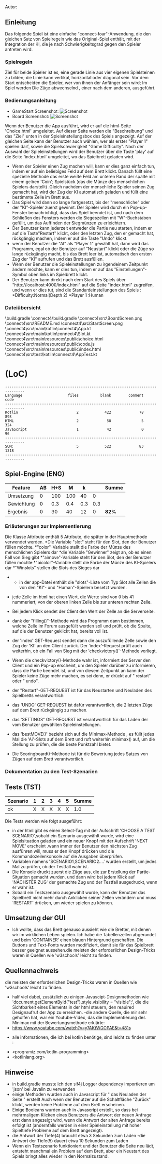 # <CONNECT FOUR> 
Autor: <Youssef> <Mellouli>



## Einleitung
Das folgende Spiel ist eine einfache "connect-four"-Anwendung, die den gleichen Satz von Spielregeln wie das Original-Spiel enthält, mit der Integration der KI, die je nach Schwierigkeitsgrad gegen den Spieler antreten wird.
### Spielregeln
Ziel für beide Spieler ist es, eine gerade Linie aus vier eigenen Spielsteinen zu bilden; die Linie kann vertikal, horizontal oder diagonal sein. Vor dem Start entscheiden die Spieler, wer von ihnen der Anfänger sein wird; Im Spiel werden Die Züge abwechselnd , einer nach dem anderen, ausgeführt.
### Bedienungsanleitung
- GameStart Screenshot: ![Screenshot](StartScreen.png)
- Board Screenshot: ![Screenshot](BoardScreen.png)

Wenn der Benutzer die App ausführt, wird er auf die html-Seite 'Choice.html' umgeleitet. Auf dieser Seite werden die "Beschreibung" und das "Ziel" unten in der Spieleinstellungsbox des Spiels angezeigt.
Auf der gleichen Seite kann der Benutzer auch wählen, wer als erster "Player 1" spielen darf, sowie die Spielschwierigkeit
"Game Difficulty".
Nach der Auswahl der Spieleinstellungen wird der Benutzer über die Taste 'play' auf die Seite 'index.html' umgeleitet, wo das Spielbrett geladen wird.
- Wenn der Spieler einen Zug machen will, kann er dies ganz einfach tun, indem er auf ein beliebiges Feld auf dem Brett klickt. Danach füllt eine spezielle Methode das erste weiße Feld am unteren Rand der spalte mit einem gelben 'Coin'; Spielstück (das die Münze des menschlichen Spielers darstellt) .Gleich nachdem der menschliche Spieler seinen Zug gemacht hat, wird der Zug der KI automatisch geladen und füllt eine bestimmte Zelle im Brett aus.
- Das Spiel wird dann so lange fortgesetzt, bis der "menschliche" oder der "KI"-Spieler zuerst gewinnt.
Der Spieler wird durch ein Pop-up-Fenster benachrichtigt, dass das Spiel beendet ist, und nach dem Schließen des Fensters werden die Siegeszellen mit "W"-Buchstaben gefüllt, um das Auffinden der Siegmünzen zu erleichtern.  
- Der Benutzer kann jederzeit entweder die Partie neu starten, indem er auf die Taste"Restart" klickt, oder den letzten Zug, den er gemacht hat, rückgängig machen, indem er auf die Taste "Undo" klickt.
- wenn der Benutzer die "AI" als "Player 1" gewählt hat, dann wird das Programm, egal ob der Benutzer auf "Neustart" klickt oder die Züge so lange rückgängig macht, bis das Brett leer ist, automatisch den ersten Zug der "KI" aufrufen und das Brett ausfüllen.
- Wenn der Benutzer die Spieleinstellungen zu irgendeinem Zeitpunkt ändern möchte, kann er dies tun, indem er auf das "Einstellungen"-Symbol oben links im Spielbrett  klickt.
- Der Benutzer kann direkt nach dem Start des Spiels über "http://localhost:4000/index.html" auf die Seite "index.html" zugreifen, und wenn er dies tut, sind die Standardeinstellungen des Spiels :  
*Difficulty:Normal(Depth 2)
*Player 1 :Human

### Dateiübersicht
\build.gradle
\connect4\build.gradle
\connect4\src\BoardScreen.png
\connect4\src\README.md
\connect4\src\StartScreen.png
\connect4\src\main\kotlin\connect4\App.kt
\connect4\src\main\kotlin\connect4\Slot.kt
\connect4\src\main\resources\public\choice.html
\connect4\src\main\resources\public\code.js
\connect4\src\main\resources\public\index.html
\connect4\src\test\kotlin\connect4\AppTest.kt


# (LoC)
~~~
-------------------------------------------------------------------------------
Language                     files          blank        comment           code
-------------------------------------------------------------------------------
Kotlin                           2            422             78            898
HTML                             2             58              5            324
JavaScript                       1             42              0             96
-------------------------------------------------------------------------------
SUM:                             5            522             83           1318
-------------------------------------------------------------------------------
~~~
## Spiel-Engine (ENG)

Feature    | AB  | H+S | M  | k   | | Summe
-----------|-----|-----|-----|-----|------|----
Umsetzung  | 0 | 100 | 100 |   40 | 0 |
Gewichtung | 0 | 0.3 | 0.4 | 0.3 |  0.3 | 
Ergebnis   |  0 |  30 |  40 |   12 |   0 | **82%**

### Erläuterungen zur Implementierung
Die Klasse Attribute enthält 5 Attribute, die später in der Hauptmethode verwendet werden.
*Die Variable "slot" steht für den Slot, den der Benutzer füllen möchte.
*"color"-Variable stellt die Farbe der Münze des menschlichen Spielers dar 
*die Variable "Gewinner" zeigt an, ob es einen Fall von Sieg gibt 
*"aimove"-Variable steht für den Slot, den der Benutzer füllen möchte
*"aicolor"-Variable stellt die Farbe der Münze des KI-Spielers dar
*"Winslots" stellen die Slots des Sieges dar 
- - in der app-Datei enthält die "slots"-Liste vom Typ Slot alle Zellen
die von den "KI"- und "Human"-Spielern besetzt wurden.
- jede Zelle im html hat einen Wert, die Werte sind von 0 bis 41 nummeriert, von der oberen linken Zelle bis zur unteren rechten Zelle.
- Bei jedem Klick sendet der Client den Wert der Zelle an die Serverseite.
- dank der "filling()"-Methode wird das Programm dann bestimmen, welche Zelle im Forum ausgefüllt werden soll und prüft, ob die Spalte, auf die der Benutzer geklickt hat, bereits voll ist.
- der 'index' GET-Request sendet dann die auszufüllende Zelle sowie den Zug der 'KI' an den Client zurück. Der 'index'-Request prüft auch weiterhin, ob ein Fall von Sieg mit der 'checkvictory()'-Methode vorliegt. 
- Wenn die checkvictory()-Methode wahr ist, informiert der Server den Client und ein Pop-up erscheint, um den Spieler darüber zu informieren, dass die Partie beendet ist, und von diesem Zeitpunkt an kann der Spieler keine Züge mehr machen, es sei denn, er drückt auf " restart" oder " undo". 



- der "Restart"-GET-REQUEST ist für das Neustarten und Neuladen des Spielbretts verantwortlich 
- das 'UNDO' GET-REQUEST ist dafür verantwortlich, die 2 letzten Züge auf dem Brett rückgängig zu machen.
- das''SETTINGS" GET-REQUEST ist verantwortlich für das Laden der vom Benutzer gewählten Spieleinstellungen.
- das''bestMOVE()' bezieht sich auf die Minimax-Methode , es füllt jedes Mal die 'Ai'-Slots auf dem Brett und ruft weiterhin minimax() auf, um die Stellung zu prüfen, die die beste Punktzahl bietet.
- Die Scoringboard()-Methode ist für die Bewertung jedes Satzes von Zügen auf dem Brett verantwortlich.  
### Dokumentation zu den Test-Szenarien
## Tests (TST)

Szenario |  1  |  2  |  3  |  4  |  5  | Summe
---------|-----|-----|-----|-----|-----|-------
ok       |  X  |  X  |  X  |  X  |  X  | 1.0

Die Tests werden wie folgt ausgeführt:
- in der html gibt es einen Select-Tag mit der Aufschrift 'CHOOSE A TEST SCENARIO',sobald ein Szenario ausgewählt wurde, wird eine Spielsituation geladen und ein neuer Knopf mit der Aufschrift 'NEXT MOVE' erscheint .wann immer der Benutzer den nächsten Zug ausführen will, muss er den Knopf drücken und die Kommandozeilenkonsole auf die Ausgaben überprüfen.
- Variablen namens 'SCENARIO1,SCENARIO2....' wurden erstellt, um jedes Mal zu prüfen, ob der Testfall wahr ist.
- Die Konsole druckt zuerst die Züge aus, die zur Erstellung der Partie-Situation gemacht wurden, und dann wird bei jedem Klick auf 'NÄCHSTER ZUG' der gemachte Zug und der Testfall ausgedruckt, wenn er wahr ist.
- Sobald ein Testszenario ausgewählt wurde, kann der Benutzer das Spielbrett nicht mehr durch Anklicken seiner Zellen verändern und muss 'RESTART' drücken, um wieder spielen zu können.

## Umsetzung der GUI
- Ich wollte, dass das Brett genauso aussieht wie die Bretter, mit denen wir im wirklichen Leben spielen.
Ich habe die Tabellenzellen abgerundet und beim 'CONTAINER' einen blauen Hintergrund geschaffen.
Die Buttons und Text-Fonts wurden modifiziert, damit sie für das Spielbrett besser geeignet aussehen.die meisten der erforderlichen Design-Tricks waren in Quellen wie 'w3schools' leicht zu finden. 
## Quellennachweis
die meisten der erforderlichen Design-Tricks waren in Quellen wie 'w3schools' leicht zu finden. 
* <w3schools> half viel dabei, zusätzlich zu einigen Javascipt-Designmethoden wie 'document.getElementById("test").style.visibility = "visible";', die die Sichtbarkeit eines Elements in der html steuern, den reauired Designaufruf der App zu erreichen.
-die andere Quelle, die mir sehr geholfen hat, war ein Youtube-Video, das die Implementierung des Minimax mit der Bewertungsmethode erklärte:
* <https://www.youtube.com/watch?v=y7AKtWGOPAE&t=481s>
- alle informationen, die ich bei kotlin benötige, sind leicht zu finden unter :
* <programiz.com/kotlin-programming>
* <kotlinlang.org>

## Hinweise
- in build.gradle musste Ich den slf4j Logger dependency importieren um 'json' bei Javalin zu verwenden
- einige Methoden wurden auch in Javascript für " das Neuladen der Seite " erstellt
Auch wenn der Benutzer auf die Schaltfläche "Zurück" klickt, werden keine Probleme auf dem Brett erscheinen.
- Einige Booleans wurden auch in Javascript erstellt, so dass bei mehrmaligem Klicken eines Benutzers die Antwort der neuen Anfrage erst dann angezeigt wird, wenn die Antwort der alten Anfrage bereits erfolgt ist (andernfalls werden in einer Spieleinstellung mit hoher Spieltiefe Probleme auf dem Brett angezeigt). 
- die Antwort der Tiefe(4) braucht etwa 3 Sekunden zum Laden 
-die Antwort der Tiefe(5) dauert etwa 10 Sekunden zum Laden 
- Wenn ein Testszenario funktioniert und der Benutzer die Seite neu lädt, entsteht manchmal ein Problem auf dem Brett, aber ein Neustart des Spiels bringt alles wieder in den Normalzustand.

